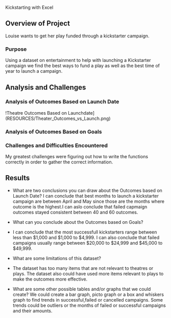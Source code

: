  Kickstarting with Excel

## Overview of Project
Louise wants to get her play funded through a kickstarter campaign.   
### Purpose
Using a dataset on entertainment to help with launching a Kickstarter campaign we find the best ways to fund a play as well as the best time of year to launch a campaign.
## Analysis and Challenges

### Analysis of Outcomes Based on Launch Date
!Theatre Outcomes Based on Launchdate](RESOURCES/Theater_Outcomes_vs_Launch.png)

### Analysis of Outcomes Based on Goals

### Challenges and Difficulties Encountered
My greatest challenges were figuring out how to write the functions correctly in order to gather the correct information.

## Results

- What are two conclusions you can draw about the Outcomes based on Launch Date?
I can conclude that best months to launch a kickstarter campaign are between April and May since those are the months where outcome is the highest.I can aslo conclude that failed capmaign outcomes stayed consistent between 40 and 60 outcomes.
- What can you conclude about the Outcomes based on Goals?
- I can conclude that the most successfull kickstarters range between less than $1,000 and $1,000 to $4,999. I can also conclude that failed campaigns usually range between $20,000 to $24,999 and $45,000 to $49,999.

- What are some limitations of this dataset?
- The dataset has too many items that are not relevant to theatres or plays. The dataset also could have used more items relevant to plays to make the outcomes more effective. 

- What are some other possible tables and/or graphs that we could create?
We could create a bar graph, picto graph or a box and whiskers graph to find trends in successful,failed or cancelled campaigns. Some trends could be outliers or the months of failed or successful campaigns and their amounts.    
